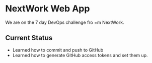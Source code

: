 
# NextWork Web App

We are on the 7 day DevOps challenge fro =m NextWork. 




## Current Status
- Learned how to commit and push to GitHub
- Learned how to generate GitHub access tokens and set them up.